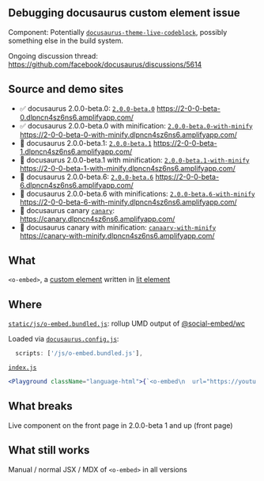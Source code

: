 ## Debugging docusaurus custom element issue

Component: Potentially
[`docusaurus-theme-live-codeblock`](https://github.com/facebook/docusaurus/tree/v2.0.0-beta.6/packages/docusaurus-theme-live-codeblock), possibly something else in the build system.

Ongoing discussion thread: https://github.com/facebook/docusaurus/discussions/5614

## Source and demo sites

- :white_check_mark: docusaurus 2.0.0-beta.0:
  [`2.0.0-beta.0`](https://github.com/tony/docusaurus-custom-element-issue/tree/2.0.0-beta.0)
  https://2-0-0-beta-0.dlpncn4sz6ns6.amplifyapp.com/
- :white_check_mark: docusaurus 2.0.0-beta.0 with minification:
  [`2.0.0-beta.0-with-minify`](https://github.com/tony/docusaurus-custom-element-issue/tree/2.0.0-beta.0-with-minify)
  https://2-0-0-beta-0-with-minify.dlpncn4sz6ns6.amplifyapp.com/
- 🚫 docusaurus 2.0.0-beta.1:
  [`2.0.0-beta.1`](https://github.com/tony/docusaurus-custom-element-issue/tree/2.0.0-beta.1)
  https://2-0-0-beta-1.dlpncn4sz6ns6.amplifyapp.com/
- 🚫 docusaurus 2.0.0-beta.1 with minification:
  [`2.0.0-beta.1-with-minify`](https://github.com/tony/docusaurus-custom-element-issue/tree/2.0.0-beta.1-with-minify)
  https://2-0-0-beta-1-with-minify.dlpncn4sz6ns6.amplifyapp.com/
- 🚫 docusaurus 2.0.0-beta.6:
  [`2.0.0-beta.6`](https://github.com/tony/docusaurus-custom-element-issue/tree/2.0.0-beta.6)
  https://2-0-0-beta-6.dlpncn4sz6ns6.amplifyapp.com/
- 🚫 docusaurus 2.0.0-beta.6 with minifications:
  [`2.0.0-beta.6-with-minify`](https://github.com/tony/docusaurus-custom-element-issue/tree/2.0.0-beta.6-with-minify)
  https://2-0-0-beta-6-with-minify.dlpncn4sz6ns6.amplifyapp.com/
- 🚫 docusaurus canary
  [`canary`](https://github.com/tony/docusaurus-custom-element-issue/tree/canary):
  https://canary.dlpncn4sz6ns6.amplifyapp.com/
- 🚫 docusaurus canary with minification:
  [`canaary-with-minify`](https://github.com/tony/docusaurus-custom-element-issue/tree/canary)
  https://canary-with-minify.dlpncn4sz6ns6.amplifyapp.com/

## What

`<o-embed>`, a [custom
element](https://developer.mozilla.org/en-US/docs/Web/Web_Components/Using_custom_elements) written in [lit element](https://lit.dev/)

## Where

[`static/js/o-embed.bundled.js`](static/js/o-embed.bundled.js): rollup UMD output of
[@social-embed/wc](https://github.com/social-embed/social-embed/tree/%40social-embed/wc%400.0.4-next.0/packages/wc)

Loaded via [`docusaurus.config.js`](docusaurus.config.js):

```javascript
  scripts: ['/js/o-embed.bundled.js'],
```

[`index.js`](src/pages/index.js)
```jsx
<Playground className="language-html">{`<o-embed\n  url="https://youtu.be/FTQbiNvZqaY"\n  width="100%"\n></o-embed>`}</Playground>
```

## What breaks

Live component on the front page in 2.0.0-beta 1 and up (front page)

## What still works

Manual / normal JSX / MDX of `<o-embed>` in all versions
